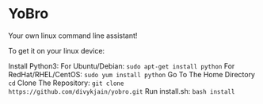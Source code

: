 # YoBro

Your own linux command line assistant!



To get it on your linux device:

Install Python3: 
	For Ubuntu/Debian: `sudo apt-get install python`
	For RedHat/RHEL/CentOS: `sudo yum install python`
Go To The Home Directory `cd`
Clone The Repository: `git clone https://github.com/divykjain/yobro.git`
Run install.sh: `bash install`
